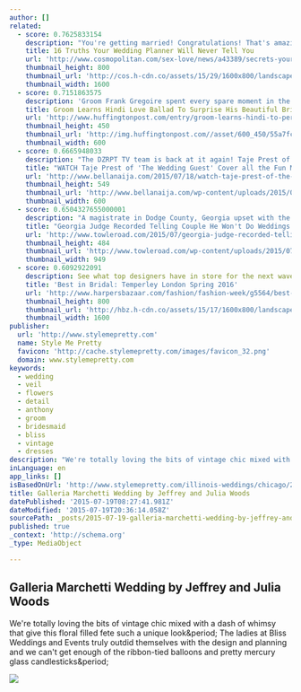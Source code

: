 ```yaml
---
author: []
related:
  - score: 0.7625833154
    description: "You're getting married! Congratulations! That's amazing. I'm sure you're going to be very happy together. But now it's time to plan. The whole process can feel like a series of progressively more obscure customs, designed to stress you out and cause you to hemorrhage cash. It doesn't have to be that way!"
    title: 16 Truths Your Wedding Planner Will Never Tell You
    url: 'http://www.cosmopolitan.com/sex-love/news/a43389/secrets-your-wedding-planner-will-never-tell-you/'
    thumbnail_height: 800
    thumbnail_url: 'http://cos.h-cdn.co/assets/15/29/1600x800/landscape-1436992536-planner-200173468-003.jpg'
    thumbnail_width: 1600
  - score: 0.7151863575
    description: 'Groom Frank Gregoire spent every spare moment in the six weeks leading up to his wedding mastering the Bollywood love ballad "Tum Hi Ho" so he could surprise his bride at their June 27 nuptials. Previously, Gregoire only knew a few words of Hindi that his now-wife Simran Malhotra had taught him.'
    title: Groom Learns Hindi Love Ballad To Surprise His Beautiful Bride
    url: 'http://www.huffingtonpost.com/entry/groom-learns-hindi-to-perform-bollywood-love-ballad-for-his-bride_55a7e1d0e4b0c5f0322c92b5'
    thumbnail_height: 450
    thumbnail_url: 'http://img.huffingtonpost.com//asset/600_450/55a7fce41900002500b86cbc.jpeg?cache=V3VEJ6a0Q5'
    thumbnail_width: 600
  - score: 0.6665948033
    description: "The DZRPT TV team is back at it again! Taje Prest of 'The Wedding Guest' travelled to New York for Osas Ighodaro & Gbenro Ajibade 's wedding. The hostess wore a blue knot wrapper and matching top, with her signature blonde hair, and chatted with the bride and groom and other stars at the wedding."
    title: "WATCH Taje Prest of 'The Wedding Guest' Cover all the Fun Moments at #GbenrOsas2015 in New York!"
    url: 'http://www.bellanaija.com/2015/07/18/watch-taje-prest-of-the-wedding-guest-cover-all-the-fun-moments-at-gbenrosas2015-in-new-york/'
    thumbnail_height: 549
    thumbnail_url: 'http://www.bellanaija.com/wp-content/uploads/2015/07/BellaNaija-Weddings-Fola-Lawal-Photography-OSAS-GBENRO-1183New-York-White-Wedding-Photos-600x5491-600x549.jpg'
    thumbnail_width: 600
  - score: 0.6504327655000001
    description: "A magistrate in Dodge County, Georgia upset with the Supreme Court's same-sex marriage ruling has announced he will no longer perform wedding ceremonies at his courthouse. Georgia station WMAZ reports Judge Lonnie T. Parkerson presided over his \"last wedding\" last Thursday, a ceremony that was recorded on video."
    title: "Georgia Judge Recorded Telling Couple He Won't Do Weddings Anymore Because Gay Marriage 'Ain't Right' - WATCH - Towleroad"
    url: 'http://www.towleroad.com/2015/07/georgia-judge-recorded-telling-couple-he-wont-do-weddings-anymore-because-gay-marriage-aint-right-watch/'
    thumbnail_height: 484
    thumbnail_url: 'http://www.towleroad.com/wp-content/uploads/2015/07/parkerson2.png'
    thumbnail_width: 949
  - score: 0.6092922091
    description: See what top designers have in store for the next wave of betrothed.
    title: 'Best in Bridal: Temperley London Spring 2016'
    url: 'http://www.harpersbazaar.com/fashion/fashion-week/g5564/best-in-bridal-spring-2016/'
    thumbnail_height: 800
    thumbnail_url: 'http://hbz.h-cdn.co/assets/15/17/1600x800/landscape-1429634735-hbz-bridal-ss2016-temperley-00-index.jpg'
    thumbnail_width: 1600
publisher:
  url: 'http://www.stylemepretty.com'
  name: Style Me Pretty
  favicon: 'http://cache.stylemepretty.com/images/favicon_32.png'
  domain: www.stylemepretty.com
keywords:
  - wedding
  - veil
  - flowers
  - detail
  - anthony
  - groom
  - bridesmaid
  - bliss
  - vintage
  - dresses
description: "We're totally loving the bits of vintage chic mixed with a dash of whimsy that give this floral filled fete such a unique look. The ladies at Bliss Weddings and Events truly outdid themselves with the design and planning and we can't get enough of the ribbon-tied balloons and pretty mercury glass candlesticks."
inLanguage: en
app_links: []
isBasedOnUrl: 'http://www.stylemepretty.com/illinois-weddings/chicago/2012/01/25/galleria-marchetti-wedding-by-jeffrey-and-julia-woods/'
title: Galleria Marchetti Wedding by Jeffrey and Julia Woods
datePublished: '2015-07-19T08:27:41.981Z'
dateModified: '2015-07-19T20:36:14.058Z'
sourcePath: _posts/2015-07-19-galleria-marchetti-wedding-by-jeffrey-and-julia-woods.md
published: true
_context: 'http://schema.org'
_type: MediaObject

---
```

<article style=""><h1>Galleria Marchetti Wedding by Jeffrey and Julia Woods</h1><p>We're totally loving the bits of vintage chic mixed with a dash of whimsy that give this floral filled fete such a unique look&amp;period; The ladies at Bliss Weddings and Events truly outdid themselves with the design and planning and we can't get enough of the ribbon-tied balloons and pretty mercury glass candlesticks&amp;period;</p><img src="http://o.aolcdn.com/smp/is/wp-content/gallery/ibb/arochon/ibb-1327421507.3833.13798$!600x.jpg" /></article>
